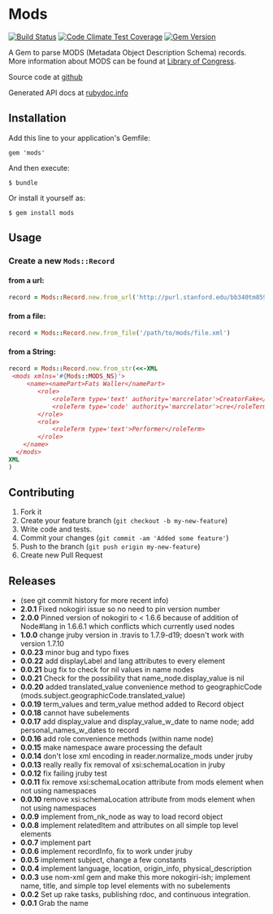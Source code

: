 # Mods

[<img src="https://secure.travis-ci.org/sul-dlss/mods.png?branch=master" alt="Build Status"/>](http://travis-ci.org/sul-dlss/mods) [![Code Climate Test Coverage](https://codeclimate.com/github/sul-dlss/mods/badges/coverage.svg)](https://codeclimate.com/github/sul-dlss/mods/coverage) [<img
src="https://badge.fury.io/rb/mods.svg" alt="Gem Version"/>](http://badge.fury.io/rb/mods)

A Gem to parse MODS (Metadata Object Description Schema) records.  More information about MODS can be found at
[Library of Congress](http://www.loc.gov/standards/mods/registry.php).

Source code at [github](https://github.com/sul-dlss/mods/)

Generated API docs at [rubydoc.info](http://rubydoc.info/github/sul-dlss/mods/)

## Installation

Add this line to your application's Gemfile:

    gem 'mods'

And then execute:

    $ bundle

Or install it yourself as:

    $ gem install mods

## Usage

### Create a new `Mods::Record`

#### from a url:
```ruby
record = Mods::Record.new.from_url('http://purl.stanford.edu/bb340tm8592.mods')
```

#### from a file:
```ruby
record = Mods::Record.new.from_file('/path/to/mods/file.xml')
```

#### from a String:
```ruby
record = Mods::Record.new.from_str(<<-XML
 <mods xmlns='#{Mods::MODS_NS}'>
     <name><namePart>Fats Waller</namePart>
        <role>
            <roleTerm type='text' authority='marcrelator'>CreatorFake</roleTerm>
            <roleTerm type='code' authority='marcrelator'>cre</roleTerm>
        </role>
        <role>
            <roleTerm type='text'>Performer</roleTerm>
        </role>
    </name>
  </mods>
XML
)
```

## Contributing

1.  Fork it
2.  Create your feature branch (`git checkout -b my-new-feature`)
3.  Write code and tests.
4.  Commit your changes (`git commit -am 'Added some feature'`)
5.  Push to the branch (`git push origin my-new-feature`)
6.  Create new Pull Request

## Releases

*   (see git commit history for more recent info)
*   **2.0.1** Fixed nokogiri issue so no need to pin version number
*   **2.0.0** Pinned version of nokogiri to < 1.6.6 because of addition of
    Node#lang in 1.6.6.1 which conflicts which currently used nodes
*   **1.0.0** change jruby version in .travis to 1.7.9-d19; doesn't work with version 1.7.10
*   **0.0.23** minor bug and typo fixes
*   **0.0.22** add displayLabel and lang attributes to every element
*   **0.0.21** bug fix to check for nil values in name nodes
*   **0.0.21** Check for the possibility that name_node.display_value is nil
*   **0.0.20** added translated_value convenience method to geographicCode
    (mods.subject.geographicCode.translated_value)
*   **0.0.19** term_values and term_value method added to Record object
*   **0.0.18** <subject><temporal> cannot have subelements
*   **0.0.17** add display_value and display_value_w_date to name node; add
    personal_names_w_dates to record
*   **0.0.16** add role convenience methods (within name node)
*   **0.0.15** make namespace aware processing the default
*   **0.0.14** don't lose xml encoding in reader.normalize_mods under jruby
*   **0.0.13** really really fix removal of xsi:schemaLocation in jruby
*   **0.0.12** fix failing jruby test
*   **0.0.11** fix remove xsi:schemaLocation attribute from mods element when not using namespaces
*   **0.0.10** remove xsi:schemaLocation attribute from mods element when not using namespaces
*   **0.0.9** implement from_nk_node as way to load record object
*   **0.0.8** implement relatedItem and attributes on all simple top level elements
*   **0.0.7** implement part
*   **0.0.6** implement recordInfo, fix to work under jruby
*   **0.0.5** implement subject, change a few constants
*   **0.0.4** implement language, location, origin_info, physical_description
*   **0.0.3** use nom-xml gem and make this more nokogiri-ish; implement name,
    title, and simple top level elements with no subelements
*   **0.0.2** Set up rake tasks, publishing rdoc, and continuous integration.
*   **0.0.1** Grab the name
